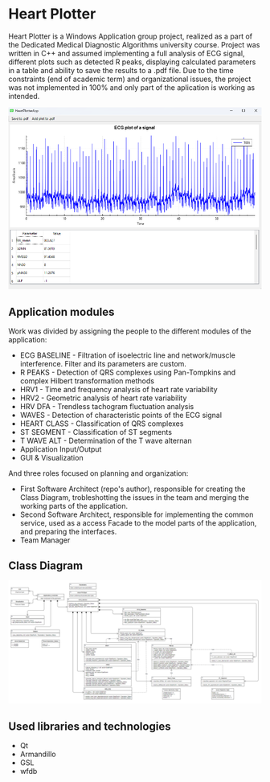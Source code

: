 # Heart Plotter
Heart Plotter is a Windows Application group project, realized as a part of the Dedicated Medical Diagnostic Algorithms university course.
Project was written in C++ and assumed implementing a full analysis of ECG signal, different plots such as detected R peaks, 
displaying calculated parameters in a table and ability to save the results to a .pdf file.
Due to the time constraints (end of academic term) and organizational issues, the project was not implemented in 100% and only part of the aplication is working as intended.

![Picture with main page of the application, consisting of the plot with ECG signal, table with calculated diagnostc data and buttons responsible for saving the plot to .pdf file.](Heart%20Plotter/doc/app.png)

## Application modules
Work was divided by assigning the people to the different modules of the application:
- ECG BASELINE - Filtration of isoelectric line and network/muscle interference. Filter and its parameters are custom.
- R PEAKS - Detection of QRS complexes using Pan-Tompkins and complex Hilbert transformation methods
- HRV1 - Time and frequency analysis of heart rate variability
- HRV2 - Geometric analysis of heart rate variability
- HRV DFA - Trendless tachogram fluctuation analysis
- WAVES - Detection of characteristic points of the ECG signal
- HEART CLASS - Classification of QRS complexes
- ST SEGMENT - Classification of ST segments
- T WAVE ALT - Determination of the T wave alternan
- Application Input/Output
- GUI & Visualization

And three roles focused on planning and organization:
 - First Software Architect (repo's author), responsible for creating the Class Diagram, trobleshotting the issues in the team and merging the working parts of the application.
 - Second Software Architect, responsible for implementing the common service, used as a access Facade to the model parts of the application, and preparing the interfaces.
 - Team Manager

## Class Diagram 
![Picture with the class diagram of the application.](Heart%20Plotter/doc/class_diagram.png)

## Used libraries and technologies
- Qt
- Armandillo
- GSL
- wfdb
